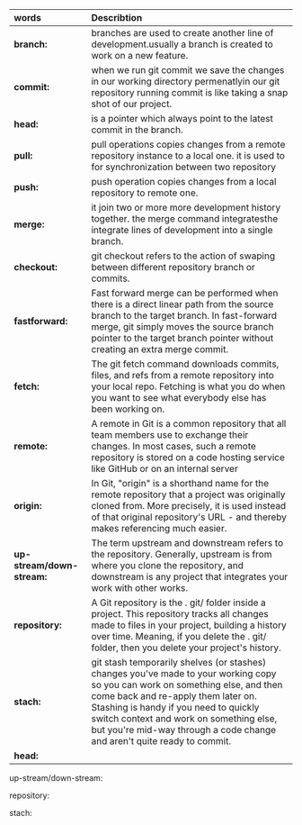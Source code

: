 | words  |Describtion|
|:-------|:----------|
|**branch:**|branches are used to create another line of development.usually a branch is created to work on a new feature.|
|**commit:**|when we run git commit we save the changes in our working directory permenatlyin our git repository running commit is like taking a snap shot of our project.|
|**head:**|is a pointer which always point to the latest commit in the branch.|
|**pull:**| pull operations copies changes from a remote repository instance to a local one. it is used to for synchronization between two repository|
|**push:**|push operation copies changes from a local repository to remote one.|
|**merge:**|it join two or more more development history together. the merge command integratesthe integrate lines of development into a single branch.|
|**checkout:**|git checkout refers to the action of swaping between different repository branch or commits.|
|**fastforward:**|Fast forward merge can be performed when there is a direct linear path from the source branch to the target branch. In fast-forward merge, git simply moves the source branch pointer to the target branch pointer without creating an extra merge commit.|
|**fetch:**|The git fetch command downloads commits, files, and refs from a remote repository into your local repo. Fetching is what you do when you want to see what everybody else has been working on.|
|**remote:**|A remote in Git is a common repository that all team members use to exchange their changes. In most cases, such a remote repository is stored on a code hosting service like GitHub or on an internal server|
|**origin:**|In Git, "origin" is a shorthand name for the remote repository that a project was originally cloned from. More precisely, it is used instead of that original repository's URL - and thereby makes referencing much easier.|
|**up-stream/down-stream:**|The term upstream and downstream refers to the repository. Generally, upstream is from where you clone the repository, and downstream is any project that integrates your work with other works.|
|**repository:**|A Git repository is the . git/ folder inside a project. This repository tracks all changes made to files in your project, building a history over time. Meaning, if you delete the . git/ folder, then you delete your project's history.|
|**stach:**|git stash temporarily shelves (or stashes) changes you've made to your working copy so you can work on something else, and then come back and re-apply them later on. Stashing is handy if you need to quickly switch context and work on something else, but you're mid-way through a code change and aren't quite ready to commit.|
|**head:**|



   

    

    
up-stream/down-stream:
    
repository:
    
stach:
    


